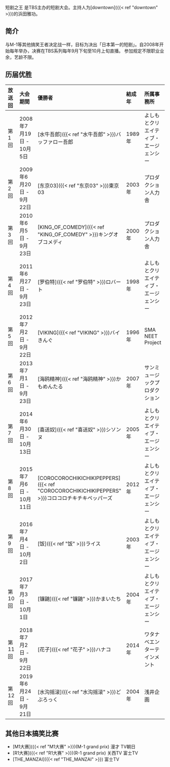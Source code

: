 短剧之王 是TBS主办的短剧大会。主持人为[downtown]({{< ref "downtown" >}})的浜田雅功。

## 简介
与M-1等其他搞笑王者决定战一样，目标为决出「日本第一的短剧」。自2008年开始每年举办，决赛在TBS系列每年9月下旬至10月上旬直播。
参加规定不限职业业余，艺龄不限。
<!--more-->

## 历届优胜

|放送回 |大会期間                 |優勝者                     |結成年 |所属事務所                             |出場組数 |
|:------|:------------------------|:--------------------------|:------|:--------------------------------------|:--------|
|第1回  |2008年7月19日 - 10月5日  |[水牛吾郎]({{< ref "水牛吾郎" >}})バッファロー吾郎          |1989年 |よしもとクリエイティブ・エージェンシー |2,146組  |
|第2回  |2009年6月20日 - 9月22日  |[东京03]({{< ref "东京03" >}})東京03                     |2003年 |プロダクション人力舎                   |2,584組  |
|第3回  |2010年6月5日 - 9月23日   |[KING_OF_COMEDY]({{< ref "KING_OF_COMEDY" >}})キングオブコメディ         |2000年 |プロダクション人力舎                   |3,009組  |
|第4回  |2011年6月27日 - 9月23日  |[罗伯特]({{< ref "罗伯特" >}})ロバート                   |1998年 |よしもとクリエイティブ・エージェンシー |3,026組  |
|第5回  |2012年7月2日 - 9月22日   |[VIKING]({{< ref "VIKING" >}})バイきんぐ                 |1996年 |SMA NEET Project                       |2,971組  |
|第6回  |2013年7月1日 - 9月23日   |[海鸥精神]({{< ref "海鸥精神" >}})かもめんたる               |2007年 |サンミュージックプロダクション         |2,988組  |
|第7回  |2014年6月30日 - 10月13日 |[喜送奴]({{< ref "喜送奴" >}})シソンヌ                   |2005年 |よしもとクリエイティブ・エージェンシー |2,821組  |
|第8回  |2015年7月6日 - 10月11日  |[COROCOROCHIKICHIKIPEPPERS]({{< ref "COROCOROCHIKICHIKIPEPPERS" >}})コロコロチキチキペッパーズ |2012年 |よしもとクリエイティブ・エージェンシー |2,455組  |
|第9回  |2016年7月4日 - 10月2日   |[饭]({{< ref "饭" >}})ライス                     |2003年 |よしもとクリエイティブ・エージェンシー |2,510組  |
|第10回 |2017年7月3日 - 10月1日   |[镰鼬]({{< ref "镰鼬" >}})かまいたち                 |2004年 |よしもとクリエイティブ・エージェンシー |2,477組  |
|第11回 |2018年7月2日 - 9月22日   |[花子]({{< ref "花子" >}})ハナコ                     |2014年 |ワタナベエンターテインメント           |2,490組  |
|第12回 |2019年6月24日 - 9月21日  |[水沟摇滚]({{< ref "水沟摇滚" >}})どぶろっく         |2004年 |浅井企画                               |2,413組  |




## 其他日本搞笑比赛

- [M1大赛]({{< ref "M1大赛" >}})(M-1 grand prix) 漫才 TV朝日 
- [R1大赛]({{< ref "R1大赛" >}})(R-1 grand prix)  关西TV 富士TV
- [THE_MANZAI]({{< ref "THE_MANZAI" >}}) 富士TV
